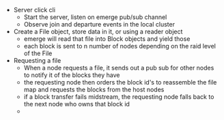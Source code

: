 - Server click cli
  - Start the server, listen on emerge pub/sub channel
  - Observe join and departure events in the local cluster
- Create a File object, store data in it, or using a reader object
  - emerge will read that file into Block objects and yield those
  - each block is sent to n number of nodes depending on the raid level of the File
- Requesting a file
  - When a node requests a file, it sends out a pub sub for other nodes to notify it of the blocks they have
  - the requesting node then orders the block id's to reassemble the file map and requests the blocks from the host nodes
  - if a block transfer fails midstream, the requesting node falls back to the next node who owns that block id
  - 